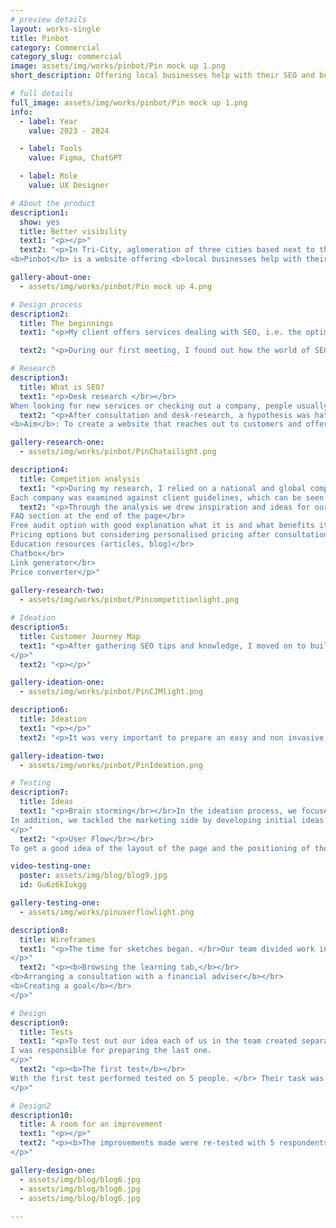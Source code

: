 ```yaml
---
# preview details
layout: works-single
title: Pinbot
category: Commercial
category_slug: commercial
image: assets/img/works/pinbot/Pin mock up 1.png
short_description: Offering local businesses help with their SEO and better visibility in the sea full of fishes.

# full details
full_image: assets/img/works/pinbot/Pin mock up 1.png
info:
  - label: Year
    value: 2023 - 2024

  - label: Tools
    value: Figma, ChatGPT

  - label: Role
    value: UX Designer

# About the product
description1:
  show: yes
  title: Better visibility 
  text1: "<p></p>"
  text2: "<p>In Tri-City, aglomeration of three cities based next to the northern coast of Poland, there are many local businesses who want to gain new clients especially in the holiday seasons.</br></br>
<b>Pinbot</b> is a website offering <b>local businesses help with their SEO and better visibility</b> in the sea full of fishes.</p>"

gallery-about-one:
  - assets/img/works/pinbot/Pin mock up 4.png

# Design process
description2:
  title: The beginnings 
  text1: "<p>My client offers services dealing with SEO, i.e. the optimisation of pages taking into account the search components of Google's web browser. Its services include various activities for improving and managing the Google My Company profile. </p>"

  text2: "<p>During our first meeting, I found out how the world of SEO works and what the market situation is in the city where the client works. He is a freelancer with several local businesses offering gastronomic, hospitality and general services. Many of his clients were unaware of the importance of positioning their business. His main aim was to show his offering helping local businesses to reach more customers.</br></p>"

# Research
description3:
  title: What is SEO?
  text1: "<p>Desk research </br></br>
When looking for new services or checking out a company, people usually use several sources, both online and offline. One of the most common and trusted ways is to use Google's search engine. The website offers and is constantly improving the Google My Business tool, which plays a significant role in SEO by providing current information about a company, showcasing services, location on a map and managing reviews, among other things. As many as 50% of customers trust online reviews as much as referrals from loved ones, and 81% of them read reviews on Google.</p>"
  text2: "<p>After consultation and desk-research, a hypothesis was hatched that not many small business entrepreneurs know of the existence of SEO let alone its importance. </br></br><b>Hypothesis</b>: Local businesses do not know what SEO is and how it affects their business</br></br>
<b>Aim</b>: To create a website that reaches out to customers and offers them solutions for better visibility in Google search.</p>"

gallery-research-one:
  - assets/img/works/pinbot/PinChatailight.png

description4:
  title: Competition analysis
  text1: "<p>During my research, I relied on a national and global competitive analysis, including both large companies offering many solutions beyond SEO and smaller national businesses. The analysis included Whitespark, Brightlocal, Zgred, Visible and Localiq.
Each company was examined against client guidelines, which can be seen in the graphic below</p>"
  text2: "<p>Through the analysis we drew inspiration and ideas for our product, including:</br></br>
FAQ section at the end of the page</br>
Free audit option with good explanation what it is and what benefits it gives</br>
Pricing options but considering personalised pricing after consultation</br>
Education resources (articles, blog)</br>
Chatbox</br>
Link generator</br>
Price converter</p>"
  
gallery-research-two:
  - assets/img/works/pinbot/Pincompetitionlight.png

# Ideation
description5:
  title: Customer Journey Map
  text1: "<p>After gathering SEO tips and knowledge, I moved on to building a Customer Journey Map based on client collaboration and customer experience. The most important thing at this stage was to establish touch points and encourage the client to take advantage of a free audit of their business so that they would consider further collaboration and convert one of Pinbot's offers.
</p>"
  text2: "<p></p>"

gallery-ideation-one:
  - assets/img/works/pinbot/PinCJMlight.png

description6:
  title: Ideation
  text1: "<p></p>"
  text2: "<p>It was very important to prepare an easy and non invasive way to encourage the user to try the new solution for balancing his finances.</br></br> In a User Journey Map our team envisaged a path of app download, setup, use and loyalty. We tried to find the points at which something could go wrong and find optimal solutions such as minimising user control and being able to individualize information in terms of user preferences.</p>"

gallery-ideation-two:
  - assets/img/works/pinbot/PinIdeation.png

# Testing
description7:
  title: Ideas
  text1: "<p>Brain storming</br></br>In the ideation process, we focused on the structure of the site and content through brainstorming. We developed the idea of a free audit in preparation for further delineating the path of the process, developed FAQs for the subpages and cut down on the idea of effectively showing the offer in an understandable and accessible way.
In addition, we tackled the marketing side by developing initial ideas for customer loyalty.
</p>"
  text2: "<p>User Flow</br></br>
To get a good idea of the layout of the page and the positioning of the most important elements, I created a User Flow, which can be found below.  It contains the general layout of the page, detailing the free audit trail.</p>"

video-testing-one:
  poster: assets/img/blog/blog9.jpg
  id: Gu6z6kIukgg

gallery-testing-one:
  - assets/img/works/pinuserflowlight.png

description8:
  title: Wireframes
  text1: "<p>The time for sketches began. </br>Our team divided work into three key branches of solutions for the user. With that we created the main user flow, including registration, configuration and entry of basic parameters and most importantly, three main paths as means to provide a broad horizon for the user in strengthening his knowledge and control over finances:
</p>"
  text2: "<p><b>Browsing the learning tab,</b></br>
<b>Arranging a consultation with a financial adviser</b></br>
<b>Creating a goal</b></br>
</p>"

# Design
description9:
  title: Tests
  text1: "<p>To test out our idea each of us in the team created separate wireframes for the three main functionalities: browsing through education tab, making an appointment with financial consultant and creating a goal.</br></br>
I was responsible for preparing the last one.
</p>"
  text2: "<p><b>The first test</b></br>
With the first test performed tested on 5 people. </br> Their task was to:</br></br> <b>1. Make an appointment with a financial consultant</br></br> 2. Browse the knowledge tab and take a quiz </br></br> 3. Create a saving up goal.</b></br></br> During the test many issues emerged that were not clear to the users, they gave us many ideas and solutions. Many of these were duplicated and gave us ideas for improvements.
</p>"

# Design2
description10:
  title: A room for an improvement
  text1: "<p></p>"
  text2: "<p><b>The improvements made were re-tested with 5 respondents. After the second round of testing, we prepared a short list of suggested changes, including the addition of personalised advice and the creation of a new slider when creating a saving target and setting its time.
</p>"

gallery-design-one:
  - assets/img/blog/blog6.jpg
  - assets/img/blog/blog6.jpg
  - assets/img/blog/blog6.jpg
  
---
```

